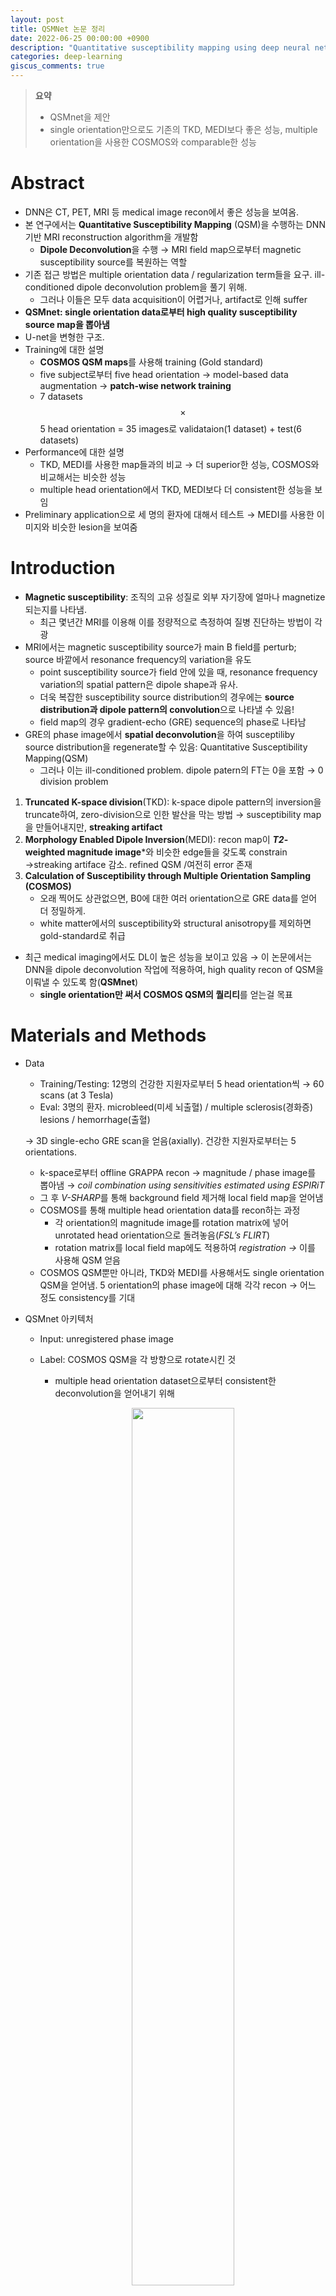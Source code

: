 ```yaml
---
layout: post
title: QSMNet 논문 정리
date: 2022-06-25 00:00:00 +0900
description: "Quantitative susceptibility mapping using deep neural network: QSMnet"
categories: deep-learning
giscus_comments: true
---
```


>**요약**
>- QSMnet을 제안
>- single orientation만으로도 기존의 TKD, MEDI보다 좋은 성능, multiple orientation을 사용한 COSMOS와 comparable한 성능

# Abstract

- DNN은 CT, PET, MRI 등 medical image recon에서 좋은 성능을 보여옴.
- 본 연구에서는 **Quantitative Susceptibility Mapping** (QSM)을 수행하는 DNN 기반 MRI reconstruction algorithm을 개발함
    - **Dipole Deconvolution**을 수행 → MRI field map으로부터 magnetic susceptibility source를 복원하는 역할
- 기존 접근 방법은 multiple orientation data / regularization term들을 요구. ill-conditioned dipole deconvolution problem을 풀기 위해.
    - 그러나 이들은 모두 data acquisition이 어렵거나, artifact로 인해 suffer
- **QSMnet: single orientation data로부터 high quality susceptibility source map을 뽑아냄**
- U-net을 변형한 구조.
- Training에 대한 설명
    - **COSMOS QSM maps**를 사용해 training (Gold standard)
    - five subject로부터 five head orientation → model-based data augmentation → **patch-wise network training**
    - 7 datasets $$\times$$ 5 head orientation = 35 images로 validataion(1 dataset) + test(6 datasets)
- Performance에 대한 설명
    - TKD, MEDI를 사용한 map들과의 비교 → 더 superior한 성능, COSMOS와 비교해서는 비슷한 성능
    - multiple head orientation에서 TKD, MEDI보다 더 consistent한 성능을 보임
- Preliminary application으로 세 명의 환자에 대해서 테스트 → MEDI를 사용한 이미지와 비슷한 lesion을 보여줌

# Introduction

- **Magnetic susceptibility**: 조직의 고유 성질로 외부 자기장에 얼마나 magnetize되는지를 나타냄.
    - 최근 몇년간 MRI를 이용해 이를 정량적으로 측정하여 질병 진단하는 방법이 각광
- MRI에서는 magnetic susceptibility source가 main B field를 perturb; source 바깥에서 resonance frequency의 variation을 유도
    - point susceptibility source가 field 안에 있을 때, resonance frequency variation의 spatial pattern은 dipole shape과 유사.
    - 더욱 복잡한 susceptibility source distribution의 경우에는 **source distribution과 dipole pattern의 convolution**으로 나타낼 수 있음!
    - field map의 경우 gradient-echo (GRE) sequence의 phase로 나타남
- GRE의 phase image에서 **spatial deconvolution**을 하여 susceptiliby source distribution을 regenerate할 수 있음: Quantitative Susceptibility Mapping(QSM)
    - 그러나 이는 ill-conditioned problem. dipole patern의 FT는 0을 포함 → 0 division problem
1. **Truncated K-space division**(TKD): k-space dipole pattern의 inversion을 truncate하여, zero-division으로 인한 발산을 막는 방법 → susceptibility map을 만들어내지만, **streaking artifact**
2. **Morphology Enabled Dipole Inversion**(MEDI): recon map이 ***T2*-weighted magnitude image***와 비슷한 edge들을 갖도록 constrain →streaking artiface 감소. refined QSM /여전히 error 존재
3. **Calculation of Susceptibility through Multiple Orientation Sampling (COSMOS)**
    - 오래 찍어도 상관없으면, B0에 대한 여러 orientation으로 GRE data를 얻어 더 정밀하게.
    - white matter에서의 susceptibility와 structural anisotropy를 제외하면 gold-standard로 취급
- 최근 medical imaging에서도 DL이 높은 성능을 보이고 있음 → 이 논문에서는 DNN을 dipole deconvolution 작업에 적용하여, high quality recon of QSM을 이뤄낼 수 있도록 함(**QSMnet**)
    - **single orientation만 써서 COSMOS QSM의 퀄리티**를 얻는걸 목표

# Materials and Methods

- Data
    - Training/Testing: 12명의 건강한 지원자로부터 5 head orientation씩 → 60 scans (at 3 Tesla)
    - Eval: 3명의 환자. microbleed(미세 뇌출혈) / multiple sclerosis(경화증) lesions / hemorrhage(출혈)
    
    → 3D single-echo GRE scan을 얻음(axially). 건강한 지원자로부터는 5 orientations. 
    
    - k-space로부터 offline GRAPPA recon → magnitude / phase image를 뽑아냄 → *coil combination using sensitivities estimated using ESPIRiT*
    - 그 후 *V-SHARP*를 통해 background field 제거해 local field map을 얻어냄
    - COSMOS를 통해 multiple head orientation data를 recon하는 과정
        - 각 orientation의 magnitude image를 rotation matrix에 넣어 unrotated head orientation으로 돌려놓음(*FSL’s FLIRT*)
        - rotation matrix를 local field map에도 적용하여 *registration →* 이를 사용해 QSM 얻음
    - COSMOS QSM뿐만 아니라, TKD와 MEDI를 사용해서도 single orientation QSM을 얻어냄. 5 orientation의 phase image에 대해 각각 recon → 어느 정도 consistency를 기대
- QSMnet 아키텍처
    - Input: unregistered phase image
    - Label: COSMOS QSM을 각 방향으로 rotate시킨 것
        - multiple head orientation dataset으로부터 consistent한 deconvolution을 얻어내기 위해
        <p align="center" style="color:gray">
        <img src="/assets/posts/2022-07-20-QSM/Untitled1.png" width="60%" height="60%"/>
        </p>
    - **Augmentation**: **COSMOS QSM map**들을 B0 field에 대해 -30도 ~ 30도 **회전시킨 후 dipole convolution**해서 새로운 local field 데이터를 만들어 줌!
        - COSMOS를 우리는 ground truth로 생각하므로, 여기에 dipole convolution하면 새로운 local field data로 생각할 수 있음
    - $$64 \times 64 \times 64$$ voxel로 이루어진 3D patch를 넣어 training. 이때 이웃한 patch끼리 약 66% overlap. 총 16800개의 patch
    - U-net을 base structure로 사용. input과 output이 비슷한 structural contrast를 공유하기 때문에, **U-net의 feature concatenation이 도움**이 됨.
        - 2D 대신 3D로 바꿈
        - 19 conv layer, 18 BatchNorm, 18 ReLU, 4 max-pooling, 4 transposed conv (deconv), 4 feature concat
        
       <p align="center" style="color:gray">
        <img src="/assets/posts/2022-07-20-QSM/Untitled2.png" width="60%" height="60%"/>
        </p>
        
    - Loss function: **3가지를 디자인**해 사용.
        - 각각 **physical model consistency**(Model loss), **voxel-wise differnece**(L1 loss), **image edge preservation** (Gradient loss)를 고려하기 위한 loss
            
            $$\mathrm{loss}_{\mathrm{Model}} = ||d * \chi - d * y||_1$$, $$d$$: dipole kernel / $$\chi, y$$: 각각 output과 label
            
            $$\mathrm{loss_{L1}}=||\chi-y||_1$$
            
            $$\mathrm{loss_{Gradient}}=\sum_{i=x, y, z}||\nabla \chi|_i-|\nabla y|_i|$$
            
        - 위 세 loss의 lin. combination으로 total sum.
- Evaluation of QSM Algorithms
    - QSM map에 따른 퀄리티를 평가하기 위해서, 6명$$\times$$5 orientations = 30 scans를 3가지 recon method로 processing.
    - metric: **pSNR**(peak SNR), **NRMSE**(normalized RMSE), **HFEN**(high-frequency error norm), **SSIM**(structural similarity index). COSMOS QSM map과 비교하는 데 사용
    - t-test로 유의미한 차이가 있는지도 검정
    - 여러 head orientation에 대해서 QSM map의 consistency와 accuracy를 측정하기 위해서는 ***region of interest analysis*** 사용
    - 진료에서 실제 사용가능성에 대한 preliminary attempt로, 세 명의 환자에 대한 single-orientation data(train에 사용하지 않은)를 QSMnet을 사용해 recon → MEDI를 사용한 결과와 비교

# Results

- Three plane views(Fig. 2)
    
    <p align="center" style="color:gray">
    <img src="/assets/posts/2022-07-20-QSM/Untitled3.png" width="60%" height="60%"/>
    </p>
    
    - TKD/MEDI는 coronal, sagittal view에서 streaking artifact가 나타남.
    - QSMnet의 경우 noticeable artifact가 없었음. COSMOS와 거의 일치
    - pSNR, NRMSE, HFEN, SSIM 등 모든 criteria에서 가장 높은 performance
- Five head orientations 비교(Fig. 3)
    
    <p align="center" style="color:gray">
    <img src="/assets/posts/2022-07-20-QSM/Untitled4.png" width="60%" height="60%"/>
    </p>
    
    - QSMnet의 결과는 COSMOS와 아주 잘 일치
    - head orientation에 따른 consistency로도 QSMnet이 가장 높은 성능
    - 붉은 화살표: TKD, MEDI는 streaking artifact, QSMnet은 X
    - 초록 화살표: internal capsule. TKD, MEDI는 orientation에 따라 contrast가 달라짐. QSMnet은 consistent한 결과.
- Fig. 3의 결과 확대(Fig. 4)
    
    <p align="center" style="color:gray">
    <img src="/assets/posts/2022-07-20-QSM/Untitled5.png" width="60%" height="60%"/>
    </p>
    - 파란색 동그라미: cortex의 cortical ribbons.
    - QSMnet이 가장 detail을 잘 보존함 → cortical imaging에서의 활용 가능성 시사.
- ROI에서의 susceptibility의 mean과 std를 head orientation에 따라 조사하면, QSMnet이 가장 tight한 error bar. → QSMnet의 superior accuracy를 의미
- 속도에서 또한, QSMnet의 recon 속도가 MEDI 등에 비해서 빠름.

# Discussion and Conclusion

- 결과의 의의와 한계
    - QSMnet을 제안하였고, 높은 성능을 보임. abnormality에 대한 적용도 가능할 것으로 생각되지만, 3명의 환자에 대해서만 테스트했기 때문에 결과의 응용에 한계가 있음
    - NN은 표현력이 높지만, characterization이 어려움(not interpretable) → QSMnet의 결과는 주의해서 interpret해야 함.
    - 본 논문의 QSMnet에서는 dipole deconvolution function을 enforce하는 $$\mathrm{loss_{Model}}$$ 텀이 사용됨.  → image-to-image transformation(L1 loss가 enforce)보다는 physical model을 학습하도록 enforce하였을 것으로 생각
        - 세 가지 loss의 linear combination들에 대해 실험했을 때 여기서 사용된 조합이 가장 좋은 성능을 보였음 → proposed loss의 validity를 보여줌
    - augmentation: physical model의 training을 도왔을 것으로 생각
    - 결과에 대한 guarantee는 없지만, training data에 없는 뇌출혈 등의 특징도 잘 잡아냄 → 잘 훈련
- 훈련 과정에서 patch size를 바꾸어가며(32x32x32, 48x48x48, 64x64x64) 시험해본 결과
    - 32 x 32 x 32에서는 globus pallidus와 같은 커다란 structure가 잘 recon되지 않았음
    - 반면 patch size가 증가하면 training time이 크게 증가. 64x64x64는 좋은 compromise
- multiple head orientation에 대해 QSM map을 얻은것을 보면 white matter가 consistent한 contrast를 보임 → QSMnet의 높은 reproducibility를 시사
    - 그러나 anisotropy와 micro-structure로 인해 이것이 정확한 결과라는 보장은 없음. 가능한 해석 중 하나는, QSMnet이 anisotropy를 supress한다는 것. COSMOS등의 isotropic susceptibility에 대해서만 훈련됐기 때문
    - 다른 해석: orientation 회전 자체가 작아서 anisotropy의 영향 자체가 작았기 때문이다
- MEDI의 경우 regularization factor가 image quality에 큰 영향. 역시 regularization factor를 다르게 해서 테스트해본 결과, multiple head orientation에 대해 QSM result가 큰 variability를 보임
- QSMnet의 한계
    - input resolution이 고정 → 낮은  resolution에 대해서는  interpolation이 필요. 반면 높은 resolution은 recon이 잘 작동하지 않음, 다시 training해야함
    - 이미지의 z-axis를 B0 field 방향으로 간주 → input data가 다른 방향인 경우 돌려줘야함
    - 이외의 acquisition parameter들에 대해서는 flexible(flip angle, TR, TE, …)
        - *input이 local frequency map이기 때문*
- resolution은 같지만 field of view 가 다른 경우 → 어차피 conv layer들이 sequential하게 처리하므로, 적용이 가능함
- 본 연구에서는 background field가 잘 제거되었다고 가정하고 local field map에 대해 네트워크 적용.
    - background field가 잘 제거되지 않았다면 residual artifact 발생 가능 → 후속 연구는 background field removal과 dipole deconv step의 상호작용 규명 필요
    - 또는, 두 step을 모두 수행하는 combined network로
- 테스트한 사람이 적으므로, healthy/unhealthy volunteer에 대한 extensive testing이 필요함. 또한, network characteristics를 이해하려는 노력도 필요
